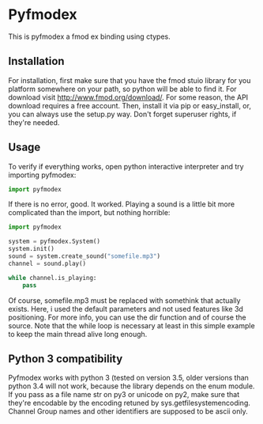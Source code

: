 Pyfmodex
========
This is pyfmodex a fmod ex binding using ctypes.

Installation
------------
For installation, first make sure that you have the fmod stuio library for you platform somewhere on your path, so python will be able to find it.
For download visit http://www.fmod.org/download/. For some reason, the API download requires a free account.
Then, install it via pip or easy_install, or, you can always use the setup.py way. Don't forget superuser rights, if they're needed.

Usage
-----
To verify if everything works, open python interactive interpreter and try importing pyfmodex:

```python
import pyfmodex
```

If there is no error, good. It worked. Playing a sound is a little bit more complicated than the import, but nothing horrible:

```python
import pyfmodex

system = pyfmodex.System()
system.init()
sound = system.create_sound("somefile.mp3")
channel = sound.play()

while channel.is_playing:
    pass
```

Of course, somefile.mp3 must be replaced with somethink that actually exists. 
Here, i used the default parameters and not used features like 3d positioning. 
For more info, you can use the dir function and of course the source.
Note that the while loop is necessary at least in this simple example to keep the main thread alive long enough.

Python 3 compatibility
----------------------
Pyfmodex works with python 3 (tested on version 3.5, older versions than python 3.4 will not work, because the library depends on the enum module.
If you pass as a file name str on py3 or unicode on py2, make sure that they're encodable by the encoding retuned by sys.getfilesystemencoding. 
Channel Group names and other identifiers are supposed to be ascii only.
